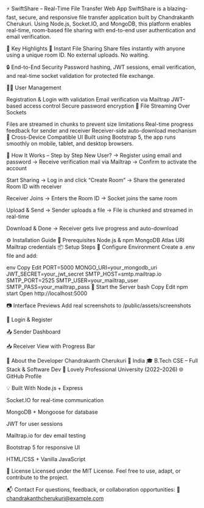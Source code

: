 ⚡ SwiftShare – Real-Time File Transfer Web App
SwiftShare is a blazing-fast, secure, and responsive file transfer application built by Chandrakanth Cherukuri. Using Node.js, Socket.IO, and MongoDB, this platform enables real-time, room-based file sharing with end-to-end user authentication and email verification.

🚀 Key Highlights
🎯 Instant File Sharing
Share files instantly with anyone using a unique room ID. No external uploads. No waiting.

🔒 End-to-End Security
Password hashing, JWT sessions, email verification, and real-time socket validation for protected file exchange.

🧑‍💻 User Management

Registration & Login with validation
Email verification via Mailtrap
JWT-based access control
Secure password encryption
📁 File Streaming Over Sockets

Files are streamed in chunks to prevent size limitations
Real-time progress feedback for sender and receiver
Receiver-side auto-download mechanism
📱 Cross-Device Compatible UI
Built using Bootstrap 5, the app runs smoothly on mobile, tablet, and desktop browsers.

🧪 How It Works – Step by Step
New User?
→ Register using email and password
→ Receive verification mail via Mailtrap
→ Confirm to activate the account

Start Sharing
→ Log in and click “Create Room”
→ Share the generated Room ID with receiver

Receiver Joins
→ Enters the Room ID
→ Socket joins the same room

Upload & Send
→ Sender uploads a file
→ File is chunked and streamed in real-time

Download & Done
→ Receiver gets live progress and auto-download

⚙️ Installation Guide
🛒 Prerequisites
Node.js & npm
MongoDB Atlas URI
Mailtrap credentials
📦 Setup Steps
🔐 Configure Environment Create a .env file and add:

env Copy Edit PORT=5000 MONGO_URI=your_mongodb_uri JWT_SECRET=your_jwt_secret SMTP_HOST=smtp.mailtrap.io SMTP_PORT=2525 SMTP_USER=your_mailtrap_user SMTP_PASS=your_mailtrap_pass 🚀 Start the Server bash Copy Edit npm start Open http://localhost:5000

📷 Interface Previews Add real screenshots to /public/assets/screenshots

🔑 Login & Register

📤 Sender Dashboard

📥 Receiver View with Progress Bar

👤 About the Developer Chandrakanth Cherukuri 📍 India 🎓 B.Tech CSE – Full Stack & Software Dev 🏫 Lovely Professional University (2022–2026) 🌐 GitHub Profile

💡 Built With Node.js + Express

Socket.IO for real-time communication

MongoDB + Mongoose for database

JWT for user sessions

Mailtrap.io for dev email testing

Bootstrap 5 for responsive UI

HTML/CSS + Vanilla JavaScript

📄 License Licensed under the MIT License. Feel free to use, adapt, or contribute to the project.

📬 Contact For questions, feedback, or collaboration opportunities: 📧 chandrakanthcherukuri@example.com
